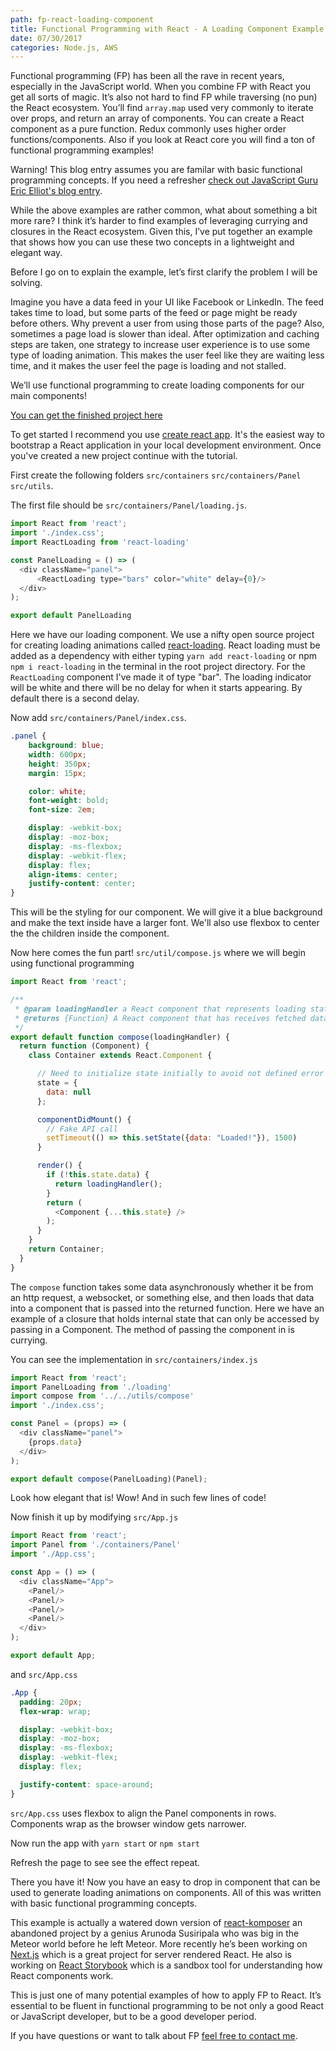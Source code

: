 ```yaml
---
path: fp-react-loading-component
title: Functional Programming with React - A Loading Component Example
date: 07/30/2017
categories: Node.js, AWS
---
```


Functional programming (FP) has been all the rave in recent years, especially in the JavaScript world. When you combine FP with React you get all sorts of magic. It’s also not hard to find FP while traversing (no pun) the React ecosystem. You’ll find `array.map` used very commonly to iterate over props, and return an array of components. You can create a React component as a pure function. Redux commonly uses higher order functions/components. Also if you look at React core you will find a ton of functional programming examples!

Warning! This blog entry assumes you are familar with basic functional programming concepts. If you need a refresher [check out JavaScript Guru Eric Elliot's blog entry](https://medium.com/javascript-scene/the-two-pillars-of-javascript-pt-2-functional-programming-a63aa53a41a4).

While the above examples are rather common, what about something a bit more rare? I think it’s harder to find examples of leveraging currying and closures in the React ecosystem. Given this, I’ve put together an example that shows how you can use these two concepts in a lightweight and elegant way.

Before I go on to explain the example, let’s first clarify the problem I will be solving.

Imagine you have a data feed in your UI like Facebook or LinkedIn. The feed takes time to load, but some parts of the feed or page might be ready before others. Why prevent a user from using those parts of the page? Also, sometimes a page load is slower than ideal. After optimization and caching steps are taken, one strategy to increase user experience is to use some type of loading animation. This makes the user feel like they are waiting less time, and it makes the user feel the page is loading and not stalled.

We’ll use functional programming to create loading components for our main components!

[You can get the finished project here](https://github.com/danielbh/functional-programming-react-loading-component)

To get started I recommend you use [create react app](https://github.com/facebookincubator/create-react-app). It's the easiest way to bootstrap a React application in your local development environment. Once you've created a new project continue with the tutorial.

First create the following folders `src/containers` `src/containers/Panel` `src/utils`.

 The first file should be `src/containers/Panel/loading.js`.

```javascript
import React from 'react';
import './index.css';
import ReactLoading from 'react-loading'

const PanelLoading = () => (
  <div className="panel">
      <ReactLoading type="bars" color="white" delay={0}/>
  </div>
);

export default PanelLoading
```
Here we have our loading component. We use a nifty open source project for creating loading animations called [react-loading](https://github.com/fakiolinho/react-loading). React loading must be added as a dependency with either typing `yarn add react-loading` or npm `npm i react-loading` in the terminal in the root project directory. For the `ReactLoading` component I've made it of type "bar". The loading indicator will be white and there will be no delay for when it starts appearing. By default there is a second delay.


Now add `src/containers/Panel/index.css`.

```css
.panel {
    background: blue;
    width: 600px;
    height: 350px;
    margin: 15px;

    color: white;
    font-weight: bold;
    font-size: 2em;

    display: -webkit-box;
    display: -moz-box;
    display: -ms-flexbox;
    display: -webkit-flex;
    display: flex;
    align-items: center;
    justify-content: center;
}

```

This will be the styling for our component. We will give it a blue background and make the text inside have a larger font. We'll also use flexbox to center the the children inside the component.

Now here comes the fun part! `src/util/compose.js` where we will begin using functional programming

```javascript
import React from 'react';

/**
 * @param loadingHandler a React component that represents loading state
 * @returns {Function} A React component that has receives fetched data as props
 */
export default function compose(loadingHandler) {
  return function (Component) {
    class Container extends React.Component {

      // Need to initialize state initially to avoid not defined error
      state = {
        data: null
      };

      componentDidMount() {
        // Fake API call
        setTimeout(() => this.setState({data: "Loaded!"}), 1500)
      }

      render() {
        if (!this.state.data) {
          return loadingHandler();
        }
        return (
          <Component {...this.state} />
        );
      }
    }
    return Container;
  }
}
```
The `compose` function takes some data asynchronously whether it be from an http request, a websocket, or something else, and then loads that data into a component that is passed into the returned function. Here we have an example of a closure that holds internal state that can only be accessed by passing in a Component. The method of passing the component in is currying.

You can see the implementation in `src/containers/index.js`

```javascript
import React from 'react';
import PanelLoading from './loading'
import compose from '../../utils/compose'
import './index.css';

const Panel = (props) => (
  <div className="panel">
    {props.data}
  </div>
);

export default compose(PanelLoading)(Panel);
```

Look how elegant that is! Wow! And in such few lines of code!

Now finish it up by modifying `src/App.js`

```javascript
import React from 'react';
import Panel from './containers/Panel'
import './App.css';

const App = () => (
  <div className="App">
    <Panel/>
    <Panel/>
    <Panel/>
    <Panel/>
  </div>
);

export default App;
```

and `src/App.css`

```css
.App {
  padding: 20px;
  flex-wrap: wrap;

  display: -webkit-box;
  display: -moz-box;
  display: -ms-flexbox;
  display: -webkit-flex;
  display: flex;

  justify-content: space-around;
}
```
`src/App.css` uses flexbox to align the Panel components in rows. Components wrap as the browser window gets narrower.

Now run the app with `yarn start` or `npm start`

Refresh the page to see see the effect repeat.

There you have it! Now you have an easy to drop in component that can be used to generate loading animations on components. All of this was written with basic functional programming concepts.

This example is actually a watered down version of [react-komposer](https://github.com/arunoda/react-komposer) an abandoned project by a genius Arunoda Susiripala who was big in the Meteor world before he left Meteor. More recently he’s been working on [Next.js](https://github.com/zeit/next.js/) which is a great project for server rendered React. He also is working on [React Storybook](https://github.com/storybooks/storybook) which is a sandbox tool for understanding how React components work.

This is just one of many potential examples of how to apply FP to React. It’s essential to be fluent in functional programming to be not only a good React or JavaScript developer, but to be a good developer period.

If you have questions or want to talk about FP [feel free to contact me](/contact/).
